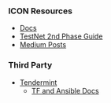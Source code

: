 
### ICON Resources 

- [Docs](https://www.icondev.io/docs/p-rep-installation-and-configuration#section-running-a-p-rep-node-on-docker-container)
- [TestNet 2nd Phase Guide](https://docs.google.com/document/d/1F-wHL8y7_zKw4aKJAs-LjcYVCM6SXzrlPTQW9VjnHmk/edit?usp=sharing)
- [Medium Posts](https://medium.com/helloiconworld)

### Third Party 

- [Tendermint](https://github.com/tendermint/tendermint/)
    - [TF and Ansible Docs](https://github.com/tendermint/tendermint/blob/master/docs/networks/terraform-and-ansible.md
)